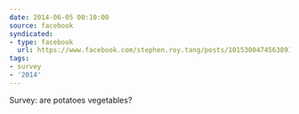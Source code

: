 ```yaml
---
date: 2014-06-05 00:10:00
source: facebook
syndicated:
- type: facebook
  url: https://www.facebook.com/stephen.roy.tang/posts/10153004745638912
tags:
- survey
- '2014'
---
```


Survey: are potatoes vegetables?